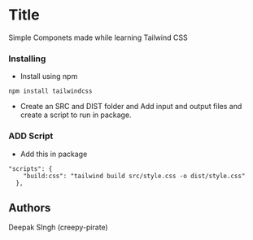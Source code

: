 # Title

Simple Componets made while learning Tailwind CSS



### Installing

* Install using npm

```
npm install tailwindcss
```
* Create an SRC and DIST folder and Add input and output files and create a script to run in package.

### ADD Script


* Add this in package
```
"scripts": {
    "build:css": "tailwind build src/style.css -o dist/style.css"
  },
```


## Authors

Deepak SIngh (creepy-pirate)


